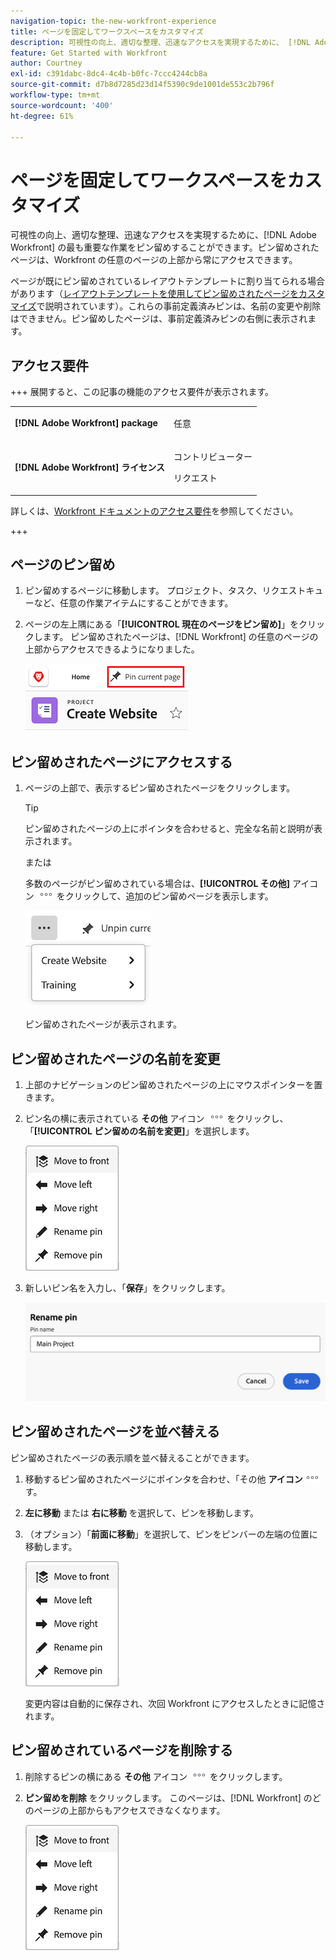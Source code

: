 ```yaml
---
navigation-topic: the-new-workfront-experience
title: ページを固定してワークスペースをカスタマイズ
description: 可視性の向上、適切な整理、迅速なアクセスを実現するために、 [!DNL Adobe Workfront]  の最も重要な作業をピン留めすることができます。ピン留めされたページは、Workfront の任意のページの上部から常にアクセスできます。
feature: Get Started with Workfront
author: Courtney
exl-id: c391dabc-8dc4-4c4b-b0fc-7ccc4244cb8a
source-git-commit: d7b8d7285d23d14f5390c9de1001de553c2b796f
workflow-type: tm+mt
source-wordcount: '400'
ht-degree: 61%

---
```


# ページを固定してワークスペースをカスタマイズ

<!-- Audited: 4/2025 -->

可視性の向上、適切な整理、迅速なアクセスを実現するために、[!DNL Adobe Workfront] の最も重要な作業をピン留めすることができます。ピン留めされたページは、Workfront の任意のページの上部から常にアクセスできます。

ページが既にピン留めされているレイアウトテンプレートに割り当てられる場合があります（[レイアウトテンプレートを使用してピン留めされたページをカスタマイズ](../../administration-and-setup/customize-workfront/use-layout-templates/customize-pinned-pages.md)で説明されています）。これらの事前定義済みピンは、名前の変更や削除はできません。ピン留めしたページは、事前定義済みピンの右側に表示されます。

## アクセス要件

+++ 展開すると、この記事の機能のアクセス要件が表示されます。

<table style="table-layout:auto"> 
 <col> 
 </col> 
 <col> 
 </col> 
 <tbody> 
  <tr> 
   <td role="rowheader"><strong>[!DNL Adobe Workfront] package</strong></td> 
   <td> <p>任意</p> </td> 
  </tr> 
  <tr> 
   <td role="rowheader"><strong>[!DNL Adobe Workfront] ライセンス</strong></td> 
   <td> <p>コントリビューター</p> 
     <p>リクエスト</p>
   </td> 
  </tr> 
 </tbody> 
</table>

詳しくは、[Workfront ドキュメントのアクセス要件](/help/quicksilver/administration-and-setup/add-users/access-levels-and-object-permissions/access-level-requirements-in-documentation.md)を参照してください。

+++

## ページのピン留め

1. ピン留めするページに移動します。 プロジェクト、タスク、リクエストキューなど、任意の作業アイテムにすることができます。

1. ページの左上隅にある「**[!UICONTROL 現在のページをピン留め]**」をクリックします。 ピン留めされたページは、[!DNL Workfront] の任意のページの上部からアクセスできるようになりました。

   ![&#x200B; 現在のページをピン留め &#x200B;](assets/pin-current-page-button.png)

## ピン留めされたページにアクセスする

1. ページの上部で、表示するピン留めされたページをクリックします。

   >[!TIP]
   >
   >ピン留めされたページの上にポインタを合わせると、完全な名前と説明が表示されます。

   または

   多数のページがピン留めされている場合は、**[!UICONTROL その他]** アイコン ![&#x200B; その他アイコンをクリック &#x200B;](assets/more-icon.png) をクリックして、追加のピン留めページを表示します。

   ![&#x200B; 追加ピン留めされたページの表示 &#x200B;](assets/display-pinned-pages.png)

   ピン留めされたページが表示されます。

## ピン留めされたページの名前を変更

1. 上部のナビゲーションのピン留めされたページの上にマウスポインターを置きます。
1. ピン名の横に表示されている **その他** アイコン ![&#x200B; その他アイコン &#x200B;](assets/more-icon.png) をクリックし、「**[!UICONTROL ピン留めの名前を変更]**」を選択します。

   ![ピン留めの名前を変更](assets/pin-menu.png)

1. 新しいピン名を入力し、「**保存**」をクリックします。

   ![チェックマークをクリックして、ピン留めの名前を変更](assets/rename-pin-dialog-box.png)


## ピン留めされたページを並べ替える

ピン留めされたページの表示順を並べ替えることができます。

1. 移動するピン留めされたページにポインタを合わせ、「その他 **アイコン**![&#x200B; をクリックし &#x200B;](assets/more-icon.png) す。
1. **左に移動** または **右に移動** を選択して、ピンを移動します。
1. （オプション）「**前面に移動**」を選択して、ピンをピンバーの左端の位置に移動します。

   ![&#x200B; ピン留めの移動 &#x200B;](assets/pin-menu.png)

   変更内容は自動的に保存され、次回 Workfront にアクセスしたときに記憶されます。

## ピン留めされているページを削除する

1. 削除するピンの横にある **その他** アイコン ![](assets/more-icon.png) をクリックします。
1. **ピン留めを削除** をクリックします。 このページは、[!DNL Workfront] のどのページの上部からもアクセスできなくなります。

   ![ピン留めを削除](assets/pin-menu.png)


